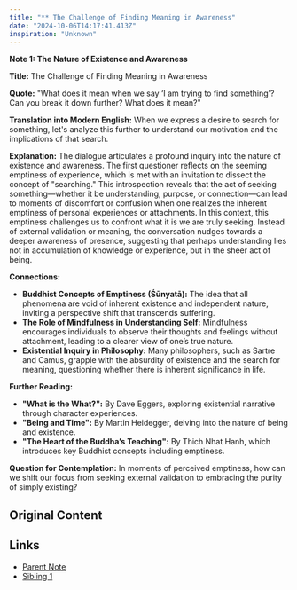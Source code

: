 ```yaml
---
title: "** The Challenge of Finding Meaning in Awareness"
date: "2024-10-06T14:17:41.413Z"
inspiration: "Unknown"
---
```



**Note 1: The Nature of Existence and Awareness**

**Title:** The Challenge of Finding Meaning in Awareness

**Quote:** "What does it mean when we say ‘I am trying to find something’? Can you break it down further? What does it mean?"

**Translation into Modern English:** When we express a desire to search for something, let's analyze this further to understand our motivation and the implications of that search.

**Explanation:** The dialogue articulates a profound inquiry into the nature of existence and awareness. The first questioner reflects on the seeming emptiness of experience, which is met with an invitation to dissect the concept of "searching." This introspection reveals that the act of seeking something—whether it be understanding, purpose, or connection—can lead to moments of discomfort or confusion when one realizes the inherent emptiness of personal experiences or attachments. In this context, this emptiness challenges us to confront what it is we are truly seeking. Instead of external validation or meaning, the conversation nudges towards a deeper awareness of presence, suggesting that perhaps understanding lies not in accumulation of knowledge or experience, but in the sheer act of being.

**Connections:** 
- **Buddhist Concepts of Emptiness (Śūnyatā):** The idea that all phenomena are void of inherent existence and independent nature, inviting a perspective shift that transcends suffering.
- **The Role of Mindfulness in Understanding Self:** Mindfulness encourages individuals to observe their thoughts and feelings without attachment, leading to a clearer view of one’s true nature.
- **Existential Inquiry in Philosophy:** Many philosophers, such as Sartre and Camus, grapple with the absurdity of existence and the search for meaning, questioning whether there is inherent significance in life.

**Further Reading:** 
- **"What is the What?":** By Dave Eggers, exploring existential narrative through character experiences.
- **"Being and Time":** By Martin Heidegger, delving into the nature of being and existence.
- **"The Heart of the Buddha’s Teaching":** By Thich Nhat Hanh, which introduces key Buddhist concepts including emptiness.

**Question for Contemplation:** In moments of perceived emptiness, how can we shift our focus from seeking external validation to embracing the purity of simply existing?

## Original Content



## Links

- [Parent Note](/parent-note.md)
- [Sibling 1](/zettel1.md)
